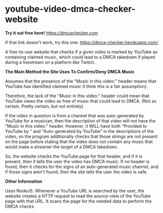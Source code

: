 # youtube-video-dmca-checker-website
<b>Try it out free here!</b>
https://dmcachecker.com

If that link doesn't work, try this one: https://dmca-checker.herokuapp.com/

A free-to-use website that checks if a given video is marked by YouTube as containing claimed music, which could lead to a DMCA takedown if played during a livestream on a platform like Twitch.
 
<b>The Main Method the Site Uses To Confirm/Deny DMCA Music</b>
 
Assumes that the presence of the "Music in this video:" header means that YouTube has identified claimed music (I think this is a fair assumption).

Therefore, the lack of the "Music in this video:" header could mean that YouTube views the video as free of music that could lead to DMCA. (Not as certain. Pretty certain, but not entirely).

If the video in question is from a channel that was auto-generated by YouTube for a musician, then the description of that video will not have the "Music in this video:" header.
However, it WILL have both "Provided to YouTube by " and "Auto-generated by YouTube" in the descriptions of the video, so the program additionally checks that those strings are not present on the page before stating that the video does not contain any music that would make a streamer the target of a DMCA takedown.

So, the website checks the YouTube page for that header, and if it is present, then it tells the user the video has DMCA music. If no header is found, then it checks for the signs of an auto-generated music channel, and if those signs aren't found, then the site tells the user the video is safe.

<b>Other Information</b>
 
Uses NodeJS. Whenever a YouTube URL is searched by the user, the website creates a HTTP request to read the source-view of the YouTube page with that URL. It scans the page for the needed data to perform the DMCA checks.

